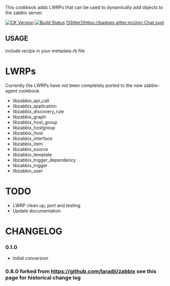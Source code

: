 This cookbook adds LWRPs that can be used to dynamically add objects to the zabbix server.

[![CK Version](http://img.shields.io/cookbook/v/libzabbixsvg)](https://supermarket.getchef.com/cookbooks/libzabbix)
[![Build Status](https://secure.travis-ci.org/TD-4242/libzabbix.png)](http://travis-ci.org/TD-4242/zabbix-agent)
[![Gitter](https://badges.gitter.im/Join Chat.svg)](https://gitter.im/TD-4242/zabbix-agent?utm_source=badge&utm_medium=badge&utm_campaign=pr-badge&utm_content=badge)

## USAGE
include recipe in your metadata.rb file

# LWRPs
Currently the LWRPs have not been completely ported to the new zabbix-agent cookbook.

* libzabbix\_api\_call
* libzabbix\_application
* libzabbix\_discovery\_rule
* libzabbix\_graph
* libzabbix\_host\_group
* libzabbix\_hostgroup
* libzabbix\_host
* libzabbix\_interface
* libzabbix\_item
* libzabbix\_source
* libzabbix\_template
* libzabbix\_trigger\_dependency
* libzabbix\_trigger
* libzabbix\_user


# TODO

* LWRP clean up, port and testing
* Update documentation

# CHANGELOG
### 0.1.0
  * Initial conversion

### 0.8.0 forked from https://github.com/laradji/zabbix see this page for historical change log
